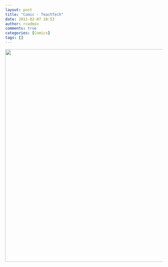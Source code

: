 ```yaml
---
layout: post
title: "Comic - TeachTech"
date: 2011-02-07 18:53
author: rcadmin
comments: true
categories: [Comics]
tags: []
---
```

<a href="http://bitsmack.com/wp/2011/02/07/comic-teachtech/"><img src="http://dl.bitsmack.com/uploads/2011/02/20110207.jpg" alt="" title="" width="680" height="680" class="alignnone size-full wp-image-2130" /></a>
